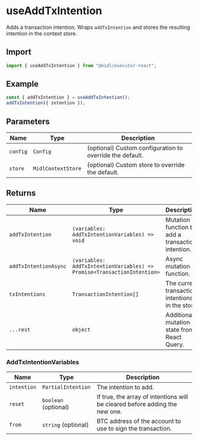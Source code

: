 # useAddTxIntention

Adds a transaction intention. Wraps `addTxIntention` and stores the resulting intention in the context store.

## Import

```ts
import { useAddTxIntention } from "@midl/executor-react";
```

## Example

```ts
const { addTxIntention } = useAddTxIntention();
addTxIntention({ intention });
```

## Parameters

| Name     | Type               | Description                                              |
| -------- | ------------------ | -------------------------------------------------------- |
| `config` | `Config`           | (optional) Custom configuration to override the default. |
| `store`  | `MidlContextStore` | (optional) Custom store to override the default.         |

## Returns

| Name                  | Type                                                                    | Description                                       |
| --------------------- | ----------------------------------------------------------------------- | ------------------------------------------------- |
| `addTxIntention`      | `(variables: AddTxIntentionVariables) => void`                          | Mutation function to add a transaction intention. |
| `addTxIntentionAsync` | `(variables: AddTxIntentionVariables) => Promise<TransactionIntention>` | Async mutation function.                          |
| `txIntentions`        | `TransactionIntention[]`                                                | The current transaction intentions in the store.  |
| `...rest`             | `object`                                                                | Additional mutation state from React Query.       |

### AddTxIntentionVariables

| Name        | Type                 | Description                                                                 |
| ----------- | -------------------- | --------------------------------------------------------------------------- |
| `intention` | `PartialIntention`   | The intention to add.                                                       |
| `reset`     | `boolean` (optional) | If true, the array of intentions will be cleared before adding the new one. |
| `from`      | `string` (optional)  | BTC address of the account to use to sign the transaction.                  |

